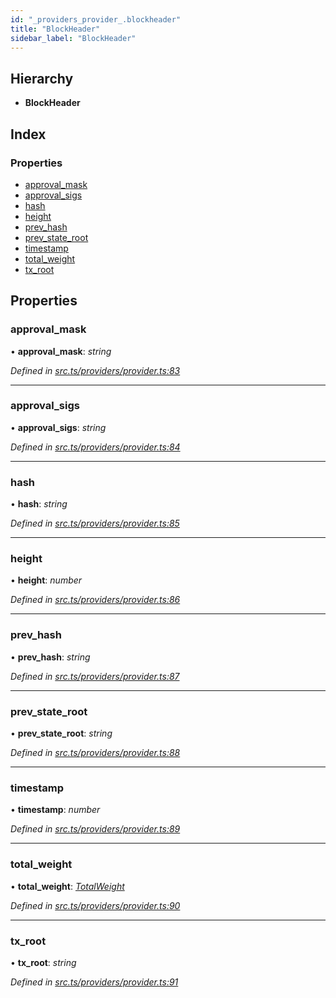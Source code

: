 ```yaml
---
id: "_providers_provider_.blockheader"
title: "BlockHeader"
sidebar_label: "BlockHeader"
---
```


## Hierarchy

* **BlockHeader**

## Index

### Properties

* [approval_mask](_providers_provider_.blockheader.md#approval_mask)
* [approval_sigs](_providers_provider_.blockheader.md#approval_sigs)
* [hash](_providers_provider_.blockheader.md#hash)
* [height](_providers_provider_.blockheader.md#height)
* [prev_hash](_providers_provider_.blockheader.md#prev_hash)
* [prev_state_root](_providers_provider_.blockheader.md#prev_state_root)
* [timestamp](_providers_provider_.blockheader.md#timestamp)
* [total_weight](_providers_provider_.blockheader.md#total_weight)
* [tx_root](_providers_provider_.blockheader.md#tx_root)

## Properties

###  approval_mask

• **approval_mask**: *string*

*Defined in [src.ts/providers/provider.ts:83](https://github.com/nearprotocol/nearlib/blob/36a8ddc/src.ts/providers/provider.ts#L83)*

___

###  approval_sigs

• **approval_sigs**: *string*

*Defined in [src.ts/providers/provider.ts:84](https://github.com/nearprotocol/nearlib/blob/36a8ddc/src.ts/providers/provider.ts#L84)*

___

###  hash

• **hash**: *string*

*Defined in [src.ts/providers/provider.ts:85](https://github.com/nearprotocol/nearlib/blob/36a8ddc/src.ts/providers/provider.ts#L85)*

___

###  height

• **height**: *number*

*Defined in [src.ts/providers/provider.ts:86](https://github.com/nearprotocol/nearlib/blob/36a8ddc/src.ts/providers/provider.ts#L86)*

___

###  prev_hash

• **prev_hash**: *string*

*Defined in [src.ts/providers/provider.ts:87](https://github.com/nearprotocol/nearlib/blob/36a8ddc/src.ts/providers/provider.ts#L87)*

___

###  prev_state_root

• **prev_state_root**: *string*

*Defined in [src.ts/providers/provider.ts:88](https://github.com/nearprotocol/nearlib/blob/36a8ddc/src.ts/providers/provider.ts#L88)*

___

###  timestamp

• **timestamp**: *number*

*Defined in [src.ts/providers/provider.ts:89](https://github.com/nearprotocol/nearlib/blob/36a8ddc/src.ts/providers/provider.ts#L89)*

___

###  total_weight

• **total_weight**: *[TotalWeight](_providers_provider_.totalweight.md)*

*Defined in [src.ts/providers/provider.ts:90](https://github.com/nearprotocol/nearlib/blob/36a8ddc/src.ts/providers/provider.ts#L90)*

___

###  tx_root

• **tx_root**: *string*

*Defined in [src.ts/providers/provider.ts:91](https://github.com/nearprotocol/nearlib/blob/36a8ddc/src.ts/providers/provider.ts#L91)*
